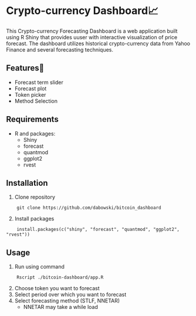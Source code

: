 # Crypto-currency Dashboard📈
This Crypto-currency Forecasting Dashboard is a web application built using R Shiny that provides uuser with interactive visualization of price forecast.
The dashboard utilizes historical crypto-currency data from Yahoo Finance and several forecasting techniques. 

## Features🎯
- Forecast term slider
- Forecast plot
- Token picker
- Method Selection

## Requirements
- R and packages:
    - Shiny
    - forecast
    - quantmod
    - ggplot2
    - rvest

## Installation
1. Clone repository
```{bash}
    git clone https://github.com/dabowski/bitcoin_dashboard
```

2. Install packages
```{r}
    install.packages(c("shiny", "forecast", "quantmod", "ggplot2", "rvest"))
```

## Usage
1. Run using command
```{bash}
    Rscript ./bitcoin-dashboard/app.R
```
2. Choose token you want to forecast
3. Select period over which you want to forecast
4. Select forecasting method (STLF, NNETAR)
    * NNETAR may take a while load
